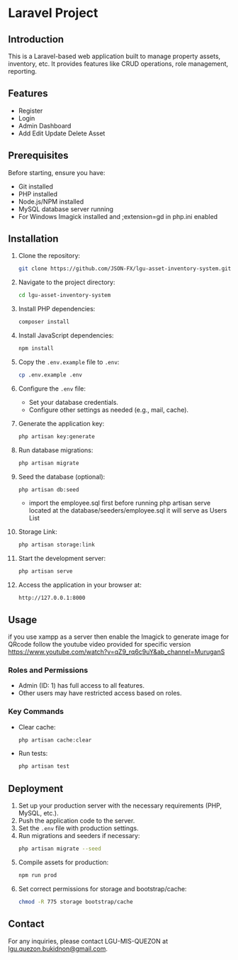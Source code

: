 # Laravel Project

## Introduction
This is a Laravel-based web application built to manage property assets, inventory, etc. It provides features like CRUD operations, role management, reporting.

## Features
- Register
- Login
- Admin Dashboard
- Add Edit Update Delete Asset

## Prerequisites
Before starting, ensure you have:
- Git installed
- PHP installed
- Node.js/NPM installed
- MySQL database server running
- For Windows Imagick installed and ;extension=gd in php.ini enabled

## Installation

1. Clone the repository:
   ```bash
   git clone https://github.com/JSON-FX/lgu-asset-inventory-system.git
   ```

2. Navigate to the project directory:
   ```bash
   cd lgu-asset-inventory-system
   ```

3. Install PHP dependencies:
   ```bash
   composer install 
   ```

4. Install JavaScript dependencies:
   ```bash
   npm install
   ```

5. Copy the `.env.example` file to `.env`:
   ```bash
   cp .env.example .env
   ```

6. Configure the `.env` file:
   - Set your database credentials.
   - Configure other settings as needed (e.g., mail, cache).

7. Generate the application key:
   ```bash
   php artisan key:generate
   ```

8. Run database migrations:
   ```bash
   php artisan migrate
   ```

9. Seed the database (optional):
   ```bash
   php artisan db:seed
   ```
   - import the employee.sql  first before running php artisan serve located at the database/seeders/employee.sql it will serve as Users List

10. Storage Link:
    ```bash
    php artisan storage:link
    ```

11. Start the development server:
    ```bash
    php artisan serve
    ```

12. Access the application in your browser at:
    ```
    http://127.0.0.1:8000
    ```

## Usage
 if you use  xampp  as a server then enable the  Imagick to generate image for QRcode follow the youtube video provided for specific version
 https://www.youtube.com/watch?v=qZ9_rq6c9uY&ab_channel=MuruganS 
 
### Roles and Permissions
- Admin (ID: 1) has full access to all features.
- Other users may have restricted access based on roles.

### Key Commands
- Clear cache:
  ```bash
  php artisan cache:clear
  ```
- Run tests:
  ```bash
  php artisan test
  ```

## Deployment
1. Set up your production server with the necessary requirements (PHP, MySQL, etc.).
2. Push the application code to the server.
3. Set the `.env` file with production settings.
4. Run migrations and seeders if necessary:
   ```bash
   php artisan migrate --seed
   ```
5. Compile assets for production:
   ```bash
   npm run prod
   ```
6. Set correct permissions for storage and bootstrap/cache:
   ```bash
   chmod -R 775 storage bootstrap/cache
   ```



## Contact
For any inquiries, please contact LGU-MIS-QUEZON at lgu.quezon.bukidnon@gmail.com.
